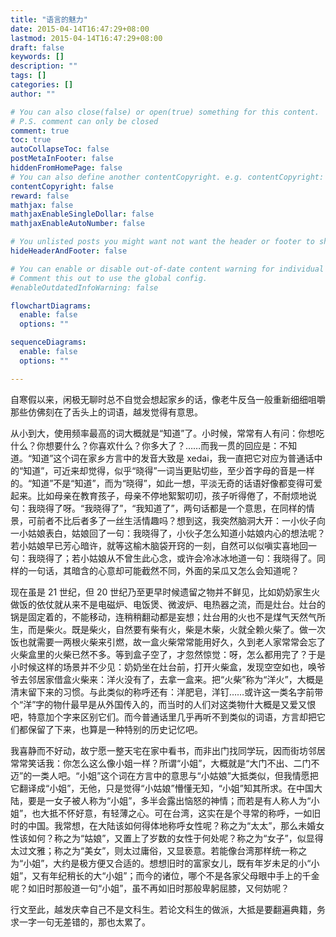 ```yaml
---
title: "语言的魅力"
date: 2015-04-14T16:47:29+08:00
lastmod: 2015-04-14T16:47:29+08:00
draft: false
keywords: []
description: ""
tags: []
categories: []
author: ""

# You can also close(false) or open(true) something for this content.
# P.S. comment can only be closed
comment: true
toc: true
autoCollapseToc: false
postMetaInFooter: false
hiddenFromHomePage: false
# You can also define another contentCopyright. e.g. contentCopyright: "This is another copyright."
contentCopyright: false
reward: false
mathjax: false
mathjaxEnableSingleDollar: false
mathjaxEnableAutoNumber: false

# You unlisted posts you might want not want the header or footer to show
hideHeaderAndFooter: false

# You can enable or disable out-of-date content warning for individual post.
# Comment this out to use the global config.
#enableOutdatedInfoWarning: false

flowchartDiagrams:
  enable: false
  options: ""

sequenceDiagrams:
  enable: false
  options: ""

---
```


自寒假以来，闲极无聊时总不自觉会想起家乡的话，像老牛反刍一般重新细细咀嚼那些仿佛刻在了舌头上的词语，越发觉得有意思。

从小到大，使用频率最高的词大概就是“知道”了。小时候，常常有人有问：你想吃什么？你想要什么？你喜欢什么？你多大了？……而我一贯的回应是：不知道。“知道”这个词在家乡方言中的发音大致是 xedai，我一直把它对应为普通话中的“知道”，可近来却觉得，似乎“晓得”一词当更贴切些，至少首字母的音是一样的。“知道”不是“知道”，而为“晓得”，如此一想，平淡无奇的话语好像都变得可爱起来。比如母亲在教育孩子，母亲不停地絮絮叨叨，孩子听得倦了，不耐烦地说句：我晓得了呀。“我晓得了”，“我知道了”，两句话都是一个意思，在同样的情景，可前者不比后者多了一丝生活情趣吗？想到这，我突然脑洞大开：一小伙子向一小姑娘表白，姑娘回了一句：我晓得了，小伙子怎么知道小姑娘内心的想法呢？若小姑娘早已芳心暗许，就等这榆木脑袋开窍的一刻，自然可以似嗔实喜地回一句：我晓得了；若小姑娘从不曾生此心念，或许会冷冰冰地道一句：我晓得了。同样的一句话，其暗含的心意却可能截然不同，外面的呆瓜又怎么会知道呢？

现在虽是 21 世纪，但 20 世纪乃至更早时候遗留之物并不鲜见，比如奶奶家生火做饭的依仗就从来不是电磁炉、电饭煲、微波炉、电热器之流，而是灶台。灶台的锅是固定着的，不能移动，连稍稍翻动都是妄想；灶台用的火也不是煤气天然气所生，而是柴火。既是柴火，自然要有柴有火，柴是木柴，火就全赖火柴了。做一次饭也就需要一两根火柴来引燃，故一盒火柴常常能用好久，久到老人家常常会忘了火柴盒里的火柴已然不多。等到盒子空了，才忽然惊觉：呀，怎么都用完了？于是小时候这样的场景并不少见：奶奶坐在灶台前，打开火柴盒，发现空空如也，唤爷爷去邻居家借盒火柴来：洋火没有了，去拿一盒来。把“火柴”称为“洋火”，大概是清末留下来的习惯。与此类似的称呼还有：洋肥皂，洋钉……或许这一类名字前带个“洋”字的物什最早是从外国传入的，而当时的人们对这类物什大概是又爱又恨吧，特意加个字来区别它们。而今普通话里几乎再听不到类似的词语，方言却把它们都保留了下来，也算是一种特别的历史记忆吧。

我喜静而不好动，故宁愿一整天宅在家中看书，而非出门找同学玩，因而街坊邻居常常笑话我：你怎么这么像小姐一样？所谓“小姐”，大概就是“大门不出、二门不迈”的一类人吧。“小姐”这个词在方言中的意思与“小姑娘”大抵类似，但我情愿把它翻译成“小姐”，无他，只是觉得“小姑娘”懵懂无知，“小姐”知其所求。在中国大陆，要是一女子被人称为“小姐”，多半会露出恼怒的神情；而若是有人称人为“小姐”，也大抵不怀好意，有轻薄之心。可在台湾，这实在是个寻常的称呼，一如旧时的中国。我常想，在大陆该如何得体地称呼女性呢？称之为“太太”，那么未婚女性该如何？称之为“姑娘”，又置上了岁数的女性于何处呢？称之为“女子”，似显得太过文雅；称之为“美女”，则太过庸俗，又显亵意。若能像台湾那样统一称之为“小姐”，大约是极方便又合适的。想想旧时的富家女儿，既有年岁未足的小“小姐”，又有年纪稍长的大“小姐”；而今的诸位，哪个不是各家父母眼中手上的千金呢？如旧时那般道一句“小姐”，虽不再如旧时那般卑躬屈膝，又何妨呢？

行文至此，越发庆幸自己不是文科生。若论文科生的做派，大抵是要翻遍典籍，务求一字一句无差错的，那也太累了。

